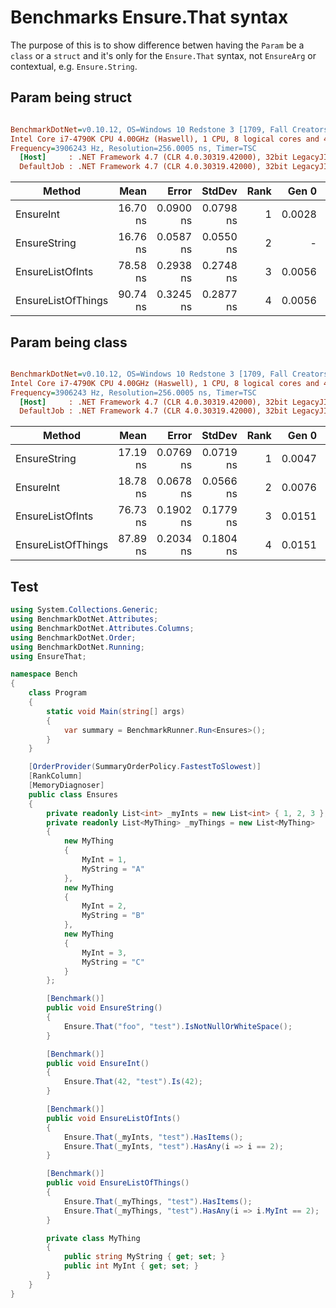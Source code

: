 # Benchmarks Ensure.That syntax
The purpose of this is to show difference betwen having the `Param` be a `class` or a `struct` and it's only for the `Ensure.That` syntax, not `EnsureArg` or contextual, e.g. `Ensure.String`.

## Param being struct
``` ini

BenchmarkDotNet=v0.10.12, OS=Windows 10 Redstone 3 [1709, Fall Creators Update] (10.0.16299.248)
Intel Core i7-4790K CPU 4.00GHz (Haswell), 1 CPU, 8 logical cores and 4 physical cores
Frequency=3906243 Hz, Resolution=256.0005 ns, Timer=TSC
  [Host]     : .NET Framework 4.7 (CLR 4.0.30319.42000), 32bit LegacyJIT-v4.7.2633.0
  DefaultJob : .NET Framework 4.7 (CLR 4.0.30319.42000), 32bit LegacyJIT-v4.7.2633.0


```
|             Method |     Mean |     Error |    StdDev | Rank |  Gen 0 | Allocated |
|------------------- |---------:|----------:|----------:|-----:|-------:|----------:|
|          EnsureInt | 16.70 ns | 0.0900 ns | 0.0798 ns |    1 | 0.0028 |      12 B |
|       EnsureString | 16.76 ns | 0.0587 ns | 0.0550 ns |    2 |      - |       0 B |
|   EnsureListOfInts | 78.58 ns | 0.2938 ns | 0.2748 ns |    3 | 0.0056 |      24 B |
| EnsureListOfThings | 90.74 ns | 0.3245 ns | 0.2877 ns |    4 | 0.0056 |      24 B |


## Param being class
``` ini

BenchmarkDotNet=v0.10.12, OS=Windows 10 Redstone 3 [1709, Fall Creators Update] (10.0.16299.248)
Intel Core i7-4790K CPU 4.00GHz (Haswell), 1 CPU, 8 logical cores and 4 physical cores
Frequency=3906243 Hz, Resolution=256.0005 ns, Timer=TSC
  [Host]     : .NET Framework 4.7 (CLR 4.0.30319.42000), 32bit LegacyJIT-v4.7.2633.0
  DefaultJob : .NET Framework 4.7 (CLR 4.0.30319.42000), 32bit LegacyJIT-v4.7.2633.0


```
|             Method |     Mean |     Error |    StdDev | Rank |  Gen 0 | Allocated |
|------------------- |---------:|----------:|----------:|-----:|-------:|----------:|
|       EnsureString | 17.19 ns | 0.0769 ns | 0.0719 ns |    1 | 0.0047 |      20 B |
|          EnsureInt | 18.78 ns | 0.0678 ns | 0.0566 ns |    2 | 0.0076 |      32 B |
|   EnsureListOfInts | 76.73 ns | 0.1902 ns | 0.1779 ns |    3 | 0.0151 |      64 B |
| EnsureListOfThings | 87.89 ns | 0.2034 ns | 0.1804 ns |    4 | 0.0151 |      64 B |


## Test
```csharp
using System.Collections.Generic;
using BenchmarkDotNet.Attributes;
using BenchmarkDotNet.Attributes.Columns;
using BenchmarkDotNet.Order;
using BenchmarkDotNet.Running;
using EnsureThat;

namespace Bench
{
    class Program
    {
        static void Main(string[] args)
        {
            var summary = BenchmarkRunner.Run<Ensures>();
        }
    }

    [OrderProvider(SummaryOrderPolicy.FastestToSlowest)]
    [RankColumn]
    [MemoryDiagnoser]
    public class Ensures
    {
        private readonly List<int> _myInts = new List<int> { 1, 2, 3 };
        private readonly List<MyThing> _myThings = new List<MyThing>
        {
            new MyThing
            {
                MyInt = 1,
                MyString = "A"
            },
            new MyThing
            {
                MyInt = 2,
                MyString = "B"
            },
            new MyThing
            {
                MyInt = 3,
                MyString = "C"
            }
        };

        [Benchmark()]
        public void EnsureString()
        {
            Ensure.That("foo", "test").IsNotNullOrWhiteSpace();
        }

        [Benchmark()]
        public void EnsureInt()
        {
            Ensure.That(42, "test").Is(42);
        }

        [Benchmark()]
        public void EnsureListOfInts()
        {
            Ensure.That(_myInts, "test").HasItems();
            Ensure.That(_myInts, "test").HasAny(i => i == 2);
        }

        [Benchmark()]
        public void EnsureListOfThings()
        {
            Ensure.That(_myThings, "test").HasItems();
            Ensure.That(_myThings, "test").HasAny(i => i.MyInt == 2);
        }

        private class MyThing
        {
            public string MyString { get; set; }
            public int MyInt { get; set; }
        }
    }
}
```